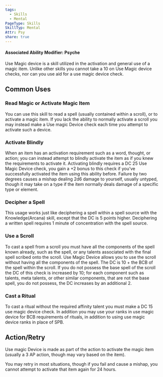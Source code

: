 ```yaml
---
tags:
  - Skills
  - Mental
PageType: Skills
SkillTyp: Mental
Attr: Psy
share: true
---
```


#### Associated Ability Modifier: Psyche
Use Magic device is a skill utilized in the activation and general use of a magic item. Unlike other skills you cannot take a 10 on Use Magic device checks, nor can you use aid for a use magic device check.
## Common Uses

### Read Magic or Activate Magic Item

You can use this skill to read a spell (usually contained within a scroll), or to activate a magic item. If you lack the ability to normally activate a scroll you may instead make a Use magic Device check each time you attempt to activate such a device.

### Activate Blindly

When an item has an activation requirement such as a word, thought, or action; you can instead attempt to blindly activate the item as if you knew the requirements to activate it. Activating blindly requires a DC 25 Use Magic Device check, you gain a +2 bonus to this check if you’ve successfully activated the item using this ability before. Failure by two degrees causes a mishap dealing 2d6 damage to yourself, usually untyped, though it may take on a type if the item normally deals damage of a specific type or element.

### Decipher a Spell

This usage works just like deciphering a spell within a spell source with the Knowledge(Arcana) skill, except that the DC is 5 points higher. Deciphering a written spell requires 1 minute of concentration with the spell source.

### Use a Scroll

To cast a spell from a scroll you must have all the components of the spell known already, such as the spell, or any talents associated with the final spell scribed onto the scroll. Use Magic Device allows you to use the scroll without having all the components of the spell. The DC is 10 + the BCB of the spell within the scroll. If you do not possess the base spell of the scroll the DC of this check is increased by 10; for each component such as talents, meta talents, or other similar components, that are not the base spell, you do not possess, the DC increases by an additional 2.

### Cast a Ritual

To cast a ritual without the required affinity talent you must make a DC 15 use magic device check. In addition you may use your ranks in use magic device for BCB requirements of rituals, in addition to using use magic device ranks in place of SPB.

## Action/Retry

Use magic Device is made as part of the action to activate the magic item (usually a 3 AP action, though may vary based on the item).

You may retry in most situations, though if you fail and cause a mishap, you cannot attempt to activate that item again for 24 hours.